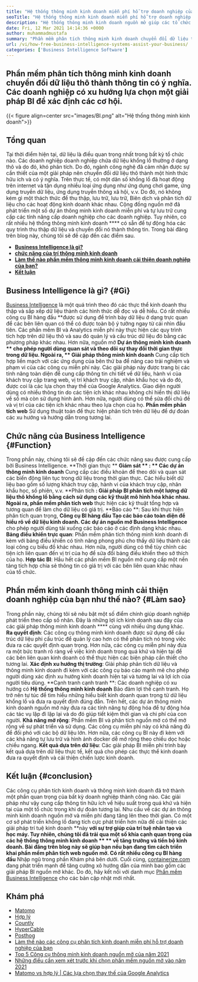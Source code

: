 ```yaml
---
title: "Hệ thống thông minh kinh doanh miễn phí hỗ trợ doanh nghiệp của bạn như thế nào" 
seoTitle: "Hệ thống thông minh kinh doanh miễn phí hỗ trợ doanh nghiệp của bạn như thế nào" 
description: "Hệ thống thông minh kinh doanh nguồn mở giúp các tổ chức phân tích dữ liệu một cách nghiêm túc và xây dựng một chiến lược hiệu quả dựa trên những hiểu biết kinh doanh hữu ích." 
date: Fri, 12 Mar 2021 14:14:36 +0000
author: muhammadmustafa
summary: "Phần mềm phân tích thông minh kinh doanh chuyển đổi dữ liệu thô thành thông tin có ý nghĩa. Các doanh nghiệp có xu hướng lựa chọn một giải pháp BI để xác định các cơ hội." 
url: /vi/how-free-business-intelligence-systems-assist-your-business/
categories: ['Business Intelligence Software']
---
```


## Phần mềm phân tích thông minh kinh doanh chuyển đổi dữ liệu thô thành thông tin có ý nghĩa. Các doanh nghiệp có xu hướng lựa chọn một giải pháp BI để xác định các cơ hội.

{{< figure align=center src="images/BI.png" alt="Hệ thống thông minh kinh doanh">}}


## Tổng quan
Tại thời điểm hiện tại, dữ liệu là điều quan trọng nhất trong bất kỳ tổ chức nào. Các doanh nghiệp doanh nghiệp chứa dữ liệu khổng lồ thường ở dạng thô và do đó, khó phân tích. Do đó, ngành công nghệ đã cảm nhận được sự cần thiết của một giải pháp nên chuyển đổi dữ liệu thô thành một hình thức hữu ích và có ý nghĩa. Trên thực tế, có một dân số khổng lồ đã hoạt động trên internet và tận dụng nhiều loại ứng dụng như ứng dụng chơi game, ứng dụng truyền dữ liệu, ứng dụng truyền thông xã hội, v.v. Do đó, nó không kém gì một thách thức để thu thập, lưu trữ, lưu trữ, Biên dịch và phân tích dữ liệu cho các hoạt động kinh doanh khác nhau.
Cộng đồng nguồn mở đã phát triển một số dự án thông minh kinh doanh miễn phí và tự lưu trữ cung cấp các tính năng cấp doanh nghiệp cho các doanh nghiệp. Tuy nhiên, có rất nhiều hệ thống thông minh kinh doanh **** có sẵn để tự động hóa các quy trình thu thập dữ liệu và chuyển đổi nó thành thông tin. Trong bài đăng trên blog này, chúng tôi sẽ đề cập đến các điểm sau.
  * **[Business Intelligence là gì?][1]**
  * **[chức năng của trí thông minh kinh doanh][2]**
  * **[Làm thế nào phần mềm thông minh kinh doanh cải thiện doanh nghiệp của bạn?][3]**
  * **[Kết luận][4]**

## Business Intelligence là gì?   {#Gì}
[][5][Business Intelligence][6] là một quá trình theo đó các thực thể kinh doanh thu thập và sắp xếp dữ liệu thành các hình thức dễ đọc và dễ hiểu. Có rất nhiều công cụ BI hàng đầu **được sử dụng để trình bày dữ liệu ở dạng trực quan để các bên liên quan có thể có được toàn bộ ý tưởng ngay từ cái nhìn đầu tiên. Các phần mềm BI và Analytics miễn phí này thực hiện các quy trình tích hợp trên dữ liệu thô và sau đó quản lý và cấu trúc dữ liệu đó bằng các phương pháp khác nhau. Hơn nữa, nguồn mở  **Dự án thông minh kinh doanh **  cho phép người dùng quan sát và theo dõi sự thay đổi thời gian thực trong dữ liệu. Ngoài ra, ** Giải pháp thông minh kinh doanh**  Cung cấp tích hợp liền mạch với các ứng dụng của bên thứ ba để nâng cao trải nghiệm và phạm vi của các công cụ miễn phí này.
Các giải pháp này được trang bị các tính năng toàn diện để cung cấp thông tin chi tiết về dữ liệu, hành vi của khách truy cập trang web, vị trí khách truy cập, nhân khẩu học và do đó, được coi là các lựa chọn thay thế của Google Analytics. Giao diện người dùng có nhiều thông tin do các tiện ích khác nhau không chỉ hiển thị dữ liệu về số mà còn sử dụng hình ảnh. Hơn nữa, người dùng có thể sửa đổi chủ đề và vị trí của các tiện ích khác nhau theo lựa chọn của họ.  **Phần mềm phân tích web**  Sử dụng thuật toán để thực hiện phân tích trên dữ liệu để dự đoán các xu hướng và hướng dẫn trong tương lai.

## Chức năng của Business Intelligence   {#Function}
Trong phần này, chúng tôi sẽ đề cập đến các chức năng sau được cung cấp bởi Business Intelligence.
**Thời gian thực ** **Giám sát ** : ** Các dự án thông minh kinh doanh**  Cung cấp các điều khoản để theo dõi và quan sát các biến động liên tục trong dữ liệu trong thời gian thực. Các hiểu biết dữ liệu bao gồm số lượng khách truy cập, hành vi của khách truy cập, nhân khẩu học, số phiên, v.v.
**Phân tích **: Giải pháp BI phân tích một lượng dữ liệu thô khổng lồ bằng cách sử dụng các kỹ thuật mô hình hóa khác nhau. Ngoài ra, phần mềm phân tích web** thực hiện các kỹ thuật tổng hợp và tương quan để làm cho dữ liệu có giá trị.
**Báo cáo **: Sau khi thực hiện phân tích quan trọng, **Công cụ BI hàng đầu  **Tạo các báo cáo toàn diện để hiểu rõ về dữ liệu kinh doanh. Các dự án nguồn mở**   Business Intelligence** cho phép người dùng tải xuống các báo cáo ở các định dạng khác nhau.
**Bảng điều khiển trực quan**: Phần mềm phân tích thông minh kinh doanh đi kèm với bảng điều khiển có tính năng phong phú cho thấy dữ liệu thành các loại công cụ biểu đồ khác nhau. Hơn nữa, người dùng có thể tùy chỉnh các tiện ích liên quan đến vị trí của họ để sửa đổi bảng điều khiển theo sở thích của họ.
**Hợp tác BI**: Hầu hết các phần mềm BI nguồn mở cung cấp một nền tảng tích hợp chia sẻ thông tin có giá trị với các bên liên quan khác nhau của tổ chức.

## Phần mềm kinh doanh thông minh cải thiện doanh nghiệp của bạn như thế nào?   {#Làm sao}
Trong phần này, chúng tôi sẽ nêu bật một số điểm chính giúp doanh nghiệp phát triển theo cấp số nhân. Đây là những lợi ích kinh doanh sau đây của các giải pháp thông minh kinh doanh **** cùng với nhiều ứng dụng khác.
**Ra quyết định**: Các công cụ thông minh kinh doanh được sử dụng để cấu trúc dữ liệu phi cấu trúc để quản lý cao hơn có thể phân tích nó trong việc đưa ra các quyết định quan trọng. Hơn nữa, các công cụ miễn phí này đưa ra một bức tranh rõ ràng về việc kinh doanh trong quá khứ và hiện tại để các bên liên quan kinh doanh có thể thực hiện các biện pháp cần thiết cho tương lai.
**Xác định xu hướng thị trường**: Giải pháp phân tích dữ liệu và thông minh kinh doanh đi kèm với các công cụ báo cáo mạnh mẽ cho phép người dùng xác định xu hướng kinh doanh hiện tại và tương lai và lợi ích của người tiêu dùng.
**Cạnh tranh cạnh tranh **: Các doanh nghiệp có xu hướng có  **Hệ thống thông minh kinh doanh**  Bảo đảm lợi thế cạnh tranh. Họ trở nên tự túc để tìm hiểu những hiểu biết kinh doanh quan trọng từ dữ liệu khổng lồ và đưa ra quyết định đúng đắn. Trên hết, các dự án thông minh kinh doanh nguồn mở này đưa ra các tính năng tự động hóa để tự động hóa các tác vụ lặp đi lặp lại và do đó giúp tiết kiệm thời gian và chi phí của con người.
**Khả năng mở rộng**: Phần mềm BI và phân tích nguồn mở có thể mở rộng về sự phát triển và sử dụng. Các công cụ miễn phí này có khả năng đủ để đối phó với các bộ dữ liệu lớn. Hơn nữa, các công cụ BI này đi kèm với các khả năng tự lưu trữ và hình ảnh docker dễ mở rộng theo chiều dọc hoặc chiều ngang.
**Kết quả dựa trên dữ liệu**: Các giải pháp BI miễn phí trình bày kết quả dựa trên dữ liệu thực tế, kết quả cho phép các thực thể kinh doanh đưa ra quyết định và cải thiện chiến lược kinh doanh.

## Kết luận   {#conclusion}
Các công cụ phân tích kinh doanh và thông minh kinh doanh đã trở thành một phần quan trọng của bất kỳ doanh nghiệp thành công nào. Các giải pháp như vậy cung cấp thông tin hữu ích về hiệu suất trong quá khứ và hiện tại của một tổ chức trong khi dự đoán tương lai. Nhu cầu về các dự án thông minh kinh doanh nguồn mở và miễn phí đang tăng lên theo thời gian. Có một cơ sở phát triển khổng lồ đang tích cực phát triển hơn nữa để cải thiện các giải pháp trí tuệ kinh doanh **này  **với sự trợ giúp của trí tuệ nhân tạo và học máy. Tuy nhiên, chúng tôi đã trải qua một số khía cạnh quan trọng của các hệ thống thông minh kinh doanh **  ** về tăng trưởng và tiến bộ kinh doanh. Bài đăng trên blog này sẽ giúp bạn nếu bạn đang tìm cách triển khai phần mềm phân tích web nguồn mở. Có rất nhiều công cụ BI hàng đầu**  Nhập ngũ trong phần Khám phá bên dưới.
Cuối cùng, [containerize.com][7] đang phát triển mạnh để tăng cường xô hướng dẫn của mình bao gồm các giải pháp BI nguồn mở khác. Do đó, hãy kết nối với danh mục [Phần mềm Business Intelligence][6] cho các bản cập nhật mới nhất.

## Khám phá
  * [Matomo][8]
  * [Hợp lý][9]
  * [Countly][10]
  * [HyperCable][11]
  * [Posthog][12]
  * [Làm thế nào các công cụ phân tích kinh doanh miễn phí hỗ trợ doanh nghiệp của bạn][13]
  * [Top 5 Công cụ thông minh kinh doanh nguồn mở của năm 2021][14]
  * [Những điều cần xem xét trước khi chọn phần mềm nguồn mở vào năm 2021][15]
  * [Matomo vs hợp lý | Các lựa chọn thay thế của Google Analytics][16]

  
[1]: #what
[2]: #function
[3]: #how
[4]: #Conclusion
[5]: #
[6]: https://products.containerize.com/business-intelligence
[7]: https://www.containerize.com/
[8]: https://products.containerize.com/business-intelligence/matomo
[9]: https://products.containerize.com/business-intelligence/plausible
[10]: https://products.containerize.com/business-intelligence/countly
[11]: https://products.containerize.com/business-intelligence/hypercable
[12]: https://products.containerize.com/business-intelligence/posthog
[13]: https://blog.containerize.com/2021/03/12/how-free-business-analytics-tools-assist-your-business/
[14]: https://blog.containerize.com/business-intelligence-software/top-5-open-source-business-intelligence-solutions-of-2021/
[15]: https://blog.containerize.com/cmdb-software/things-to-review-before-opting-open-source-software-in-2021/
[16]: https://blog.containerize.com/business-intelligence-software/matomo-vs-plausible-google-analytics-alternatives/
